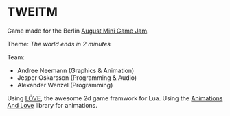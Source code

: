 TWEITM
======

Game made for the Berlin [August Mini Game Jam](https://berlinminijam.herokuapp.com/jams/12).

Theme: *The world ends in 2 minutes*

Team:
- Andree Neemann (Graphics & Animation)
- Jesper Oskarsson (Programming & Audio)
- Alexander Wenzel (Programming)

Using [LÖVE](http://love2d.org/), the awesome 2d game framwork for Lua.
Using the [Animations And Love](https://github.com/bartbes/love-misc-libs/tree/master/AnAL) library for animations.

